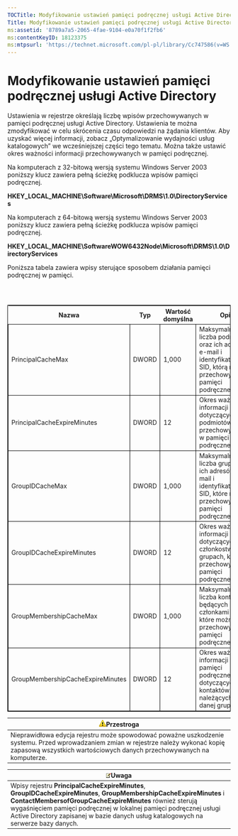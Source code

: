 ```yaml
---
TOCTitle: Modyfikowanie ustawień pamięci podręcznej usługi Active Directory
Title: Modyfikowanie ustawień pamięci podręcznej usługi Active Directory
ms:assetid: '8789a7a5-2065-4fae-9104-e0a70f1f2fb6'
ms:contentKeyID: 18123375
ms:mtpsurl: 'https://technet.microsoft.com/pl-pl/library/Cc747586(v=WS.10)'
---
```


Modyfikowanie ustawień pamięci podręcznej usługi Active Directory
=================================================================

Ustawienia w rejestrze określają liczbę wpisów przechowywanych w pamięci podręcznej usługi Active Directory. Ustawienia te można zmodyfikować w celu skrócenia czasu odpowiedzi na żądania klientów. Aby uzyskać więcej informacji, zobacz „Optymalizowanie wydajności usług katalogowych” we wcześniejszej części tego tematu. Można także ustawić okres ważności informacji przechowywanych w pamięci podręcznej.

Na komputerach z 32-bitową wersją systemu Windows Server 2003 poniższy klucz zawiera pełną ścieżkę podklucza wpisów pamięci podręcznej.

**HKEY\_LOCAL\_MACHINE\\Software\\Microsoft\\DRMS\\1.0\\DirectoryServices**

Na komputerach z 64-bitową wersją systemu Windows Server 2003 poniższy klucz zawiera pełną ścieżkę podklucza wpisów pamięci podręcznej.

**HKEY\_LOCAL\_MACHINE\\SoftwareWOW6432Node\\Microsoft\\DRMS\\1.0\\DirectoryServices**

Poniższa tabela zawiera wpisy sterujące sposobem działania pamięci podręcznej w pamięci.

###  

 
<table style="border:1px solid black;">
<colgroup>
<col width="25%" />
<col width="25%" />
<col width="25%" />
<col width="25%" />
</colgroup>
<thead>
<tr class="header">
<th>Nazwa</th>
<th>Typ</th>
<th>Wartość domyślna</th>
<th>Opis</th>
</tr>
</thead>
<tbody>
<tr class="odd">
<td style="border:1px solid black;">PrincipalCacheMax</td>
<td style="border:1px solid black;">DWORD</td>
<td style="border:1px solid black;">1,000</td>
<td style="border:1px solid black;">Maksymalna liczba podmiotów oraz ich adresów e-mail i identyfikatorów SID, którą można przechowywać w pamięci podręcznej.</td>
</tr>
<tr class="even">
<td style="border:1px solid black;">PrincipalCacheExpireMinutes</td>
<td style="border:1px solid black;">DWORD</td>
<td style="border:1px solid black;">12</td>
<td style="border:1px solid black;">Okres ważności informacji dotyczących podmiotów przechowywanych w pamięci podręcznej.</td>
</tr>
<tr class="odd">
<td style="border:1px solid black;">GroupIDCacheMax</td>
<td style="border:1px solid black;">DWORD</td>
<td style="border:1px solid black;">1,000</td>
<td style="border:1px solid black;">Maksymalna liczba grup oraz ich adresów e-mail i identyfikatorów SID, które można przechowywać w pamięci podręcznej.</td>
</tr>
<tr class="even">
<td style="border:1px solid black;">GroupIDCacheExpireMinutes</td>
<td style="border:1px solid black;">DWORD</td>
<td style="border:1px solid black;">12</td>
<td style="border:1px solid black;">Okres ważności informacji dotyczących członkostwa w grupach, które są przechowywane w pamięci podręcznej.</td>
</tr>
<tr class="odd">
<td style="border:1px solid black;">GroupMembershipCacheMax</td>
<td style="border:1px solid black;">DWORD</td>
<td style="border:1px solid black;">1,000</td>
<td style="border:1px solid black;">Maksymalna liczba kontaktów będących członkami grupy, które można przechowywać w pamięci podręcznej.</td>
</tr>
<tr class="even">
<td style="border:1px solid black;">GroupMembershipCacheExpireMinutes</td>
<td style="border:1px solid black;">DWORD</td>
<td style="border:1px solid black;">12</td>
<td style="border:1px solid black;">Okres ważności informacji w pamięci podręcznej dotyczących kontaktów należących do danej grupy.</td>
</tr>
</tbody>
</table>
  
| ![](images/Cc747586.Caution(WS.10).gif)Przestroga                                                                                                                                |  
|---------------------------------------------------------------------------------------------------------------------------------------------------------------------------------------------------------------|  
| Nieprawidłowa edycja rejestru może spowodować poważne uszkodzenie systemu. Przed wprowadzaniem zmian w rejestrze należy wykonać kopię zapasową wszystkich wartościowych danych przechowywanych na komputerze. |
  
| ![](images/Cc747586.note(WS.10).gif)Uwaga                                                                                                                                                                                                                                                                        |  
|-----------------------------------------------------------------------------------------------------------------------------------------------------------------------------------------------------------------------------------------------------------------------------------------------------------------------------------------------|  
| Wpisy rejestru **PrincipalCacheExpireMinutes**, **GroupIDCacheExpireMinutes**, **GroupMembershipCacheExpireMinutes** i **ContactMembersofGroupCacheExpireMinutes** również sterują wygaśnięciem pamięci podręcznej w lokalnej pamięci podręcznej usługi Active Directory zapisanej w bazie danych usług katalogowych na serwerze bazy danych. |
